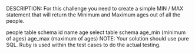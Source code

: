 DESCRIPTION:
For this challenge you need to create a simple MIN / MAX statement that will return the Minimum and Maximum ages out of all the people.

people table schema
id
name
age
select table schema
age_min (minimum of ages)
age_max (maximum of ages)
NOTE: Your solution should use pure SQL. Ruby is used within the test cases to do the actual testing.